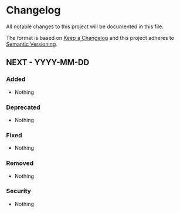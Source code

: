 # Changelog
All notable changes to this project will be documented in this file.

The format is based on [Keep a Changelog](http://keepachangelog.com/en/1.0.0/)
and this project adheres to [Semantic Versioning](http://semver.org/spec/v2.0.0.html).

## NEXT - YYYY-MM-DD

### Added
- Nothing

### Deprecated
- Nothing

### Fixed
- Nothing

### Removed
- Nothing

### Security
- Nothing
